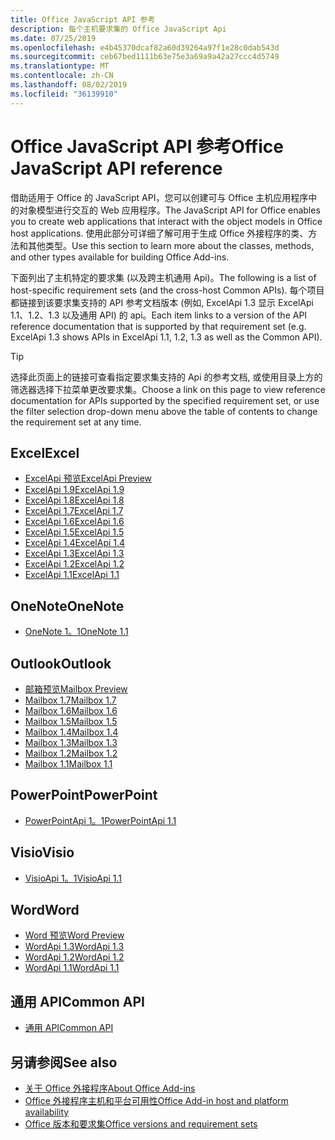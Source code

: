 ```yaml
---
title: Office JavaScript API 参考
description: 每个主机要求集的 Office JavaScript Api
ms.date: 07/25/2019
ms.openlocfilehash: e4b45370dcaf82a60d39264a97f1e28c0dab543d
ms.sourcegitcommit: ceb67bed1111b63e75e3a69a9a42a27ccc4d5749
ms.translationtype: MT
ms.contentlocale: zh-CN
ms.lasthandoff: 08/02/2019
ms.locfileid: "36139910"
---
```

# <a name="office-javascript-api-reference"></a><span data-ttu-id="2e9d1-103">Office JavaScript API 参考</span><span class="sxs-lookup"><span data-stu-id="2e9d1-103">Office JavaScript API reference</span></span>

<span data-ttu-id="2e9d1-104">借助适用于 Office 的 JavaScript API，您可以创建可与 Office 主机应用程序中的对象模型进行交互的 Web 应用程序。</span><span class="sxs-lookup"><span data-stu-id="2e9d1-104">The JavaScript API for Office enables you to create web applications that interact with the object models in Office host applications.</span></span> <span data-ttu-id="2e9d1-105">使用此部分可详细了解可用于生成 Office 外接程序的类、方法和其他类型。</span><span class="sxs-lookup"><span data-stu-id="2e9d1-105">Use this section to learn more about the classes, methods, and other types available for building Office Add-ins.</span></span>

<span data-ttu-id="2e9d1-106">下面列出了主机特定的要求集 (以及跨主机通用 Api)。</span><span class="sxs-lookup"><span data-stu-id="2e9d1-106">The following is a list of host-specific requirement sets (and the cross-host Common APIs).</span></span> <span data-ttu-id="2e9d1-107">每个项目都链接到该要求集支持的 API 参考文档版本 (例如, ExcelApi 1.3 显示 ExcelApi 1.1、1.2、1.3 以及通用 API) 的 api。</span><span class="sxs-lookup"><span data-stu-id="2e9d1-107">Each item links to a version of the API reference documentation that is supported by that requirement set (e.g. ExcelApi 1.3 shows APIs in ExcelApi 1.1, 1.2, 1.3 as well as the Common API).</span></span>

> [!TIP]
> <span data-ttu-id="2e9d1-108">选择此页面上的链接可查看指定要求集支持的 Api 的参考文档, 或使用目录上方的筛选器选择下拉菜单更改要求集。</span><span class="sxs-lookup"><span data-stu-id="2e9d1-108">Choose a link on this page to view reference documentation for APIs supported by the specified requirement set, or use the filter selection drop-down menu above the table of contents to change the requirement set at any time.</span></span>

## <a name="excel"></a><span data-ttu-id="2e9d1-109">Excel</span><span class="sxs-lookup"><span data-stu-id="2e9d1-109">Excel</span></span>

- [<span data-ttu-id="2e9d1-110">ExcelApi 预览</span><span class="sxs-lookup"><span data-stu-id="2e9d1-110">ExcelApi Preview</span></span>](/javascript/api/excel?view=excel-js-preview)
- [<span data-ttu-id="2e9d1-111">ExcelApi 1.9</span><span class="sxs-lookup"><span data-stu-id="2e9d1-111">ExcelApi 1.9</span></span>](/javascript/api/excel?view=excel-js-1.9)
- [<span data-ttu-id="2e9d1-112">ExcelApi 1.8</span><span class="sxs-lookup"><span data-stu-id="2e9d1-112">ExcelApi 1.8</span></span>](/javascript/api/excel?view=excel-js-1.8)
- [<span data-ttu-id="2e9d1-113">ExcelApi 1.7</span><span class="sxs-lookup"><span data-stu-id="2e9d1-113">ExcelApi 1.7</span></span>](/javascript/api/excel?view=excel-js-1.7)
- [<span data-ttu-id="2e9d1-114">ExcelApi 1.6</span><span class="sxs-lookup"><span data-stu-id="2e9d1-114">ExcelApi 1.6</span></span>](/javascript/api/excel?view=excel-js-1.6)
- [<span data-ttu-id="2e9d1-115">ExcelApi 1.5</span><span class="sxs-lookup"><span data-stu-id="2e9d1-115">ExcelApi 1.5</span></span>](/javascript/api/excel?view=excel-js-1.5)
- [<span data-ttu-id="2e9d1-116">ExcelApi 1.4</span><span class="sxs-lookup"><span data-stu-id="2e9d1-116">ExcelApi 1.4</span></span>](/javascript/api/excel?view=excel-js-1.4)
- [<span data-ttu-id="2e9d1-117">ExcelApi 1.3</span><span class="sxs-lookup"><span data-stu-id="2e9d1-117">ExcelApi 1.3</span></span>](/javascript/api/excel?view=excel-js-1.3)
- [<span data-ttu-id="2e9d1-118">ExcelApi 1.2</span><span class="sxs-lookup"><span data-stu-id="2e9d1-118">ExcelApi 1.2</span></span>](/javascript/api/excel?view=excel-js-1.2)
- [<span data-ttu-id="2e9d1-119">ExcelApi 1.1</span><span class="sxs-lookup"><span data-stu-id="2e9d1-119">ExcelApi 1.1</span></span>](/javascript/api/excel?view=excel-js-1.1)

## <a name="onenote"></a><span data-ttu-id="2e9d1-120">OneNote</span><span class="sxs-lookup"><span data-stu-id="2e9d1-120">OneNote</span></span>

- [<span data-ttu-id="2e9d1-121">OneNote 1。1</span><span class="sxs-lookup"><span data-stu-id="2e9d1-121">OneNote 1.1</span></span>](/javascript/api/onenote?view=onenote-js-1.1)

## <a name="outlook"></a><span data-ttu-id="2e9d1-122">Outlook</span><span class="sxs-lookup"><span data-stu-id="2e9d1-122">Outlook</span></span>

- [<span data-ttu-id="2e9d1-123">邮箱预览</span><span class="sxs-lookup"><span data-stu-id="2e9d1-123">Mailbox Preview</span></span>](/javascript/api/outlook?view=outlook-js-preview)
- [<span data-ttu-id="2e9d1-124">Mailbox 1.7</span><span class="sxs-lookup"><span data-stu-id="2e9d1-124">Mailbox 1.7</span></span>](/javascript/api/outlook?view=outlook-js-1.7)
- [<span data-ttu-id="2e9d1-125">Mailbox 1.6</span><span class="sxs-lookup"><span data-stu-id="2e9d1-125">Mailbox 1.6</span></span>](/javascript/api/outlook?view=outlook-js-1.6)
- [<span data-ttu-id="2e9d1-126">Mailbox 1.5</span><span class="sxs-lookup"><span data-stu-id="2e9d1-126">Mailbox 1.5</span></span>](/javascript/api/outlook?view=outlook-js-1.5)
- [<span data-ttu-id="2e9d1-127">Mailbox 1.4</span><span class="sxs-lookup"><span data-stu-id="2e9d1-127">Mailbox 1.4</span></span>](/javascript/api/outlook?view=outlook-js-1.4)
- [<span data-ttu-id="2e9d1-128">Mailbox 1.3</span><span class="sxs-lookup"><span data-stu-id="2e9d1-128">Mailbox 1.3</span></span>](/javascript/api/outlook?view=outlook-js-1.3)
- [<span data-ttu-id="2e9d1-129">Mailbox 1.2</span><span class="sxs-lookup"><span data-stu-id="2e9d1-129">Mailbox 1.2</span></span>](/javascript/api/outlook?view=outlook-js-1.2)
- [<span data-ttu-id="2e9d1-130">Mailbox 1.1</span><span class="sxs-lookup"><span data-stu-id="2e9d1-130">Mailbox 1.1</span></span>](/javascript/api/outlook?view=outlook-js-1.1)

## <a name="powerpoint"></a><span data-ttu-id="2e9d1-131">PowerPoint</span><span class="sxs-lookup"><span data-stu-id="2e9d1-131">PowerPoint</span></span>

- [<span data-ttu-id="2e9d1-132">PowerPointApi 1。1</span><span class="sxs-lookup"><span data-stu-id="2e9d1-132">PowerPointApi 1.1</span></span>](/javascript/api/powerpoint?view=powerpoint-js-1.1)

## <a name="visio"></a><span data-ttu-id="2e9d1-133">Visio</span><span class="sxs-lookup"><span data-stu-id="2e9d1-133">Visio</span></span>

- [<span data-ttu-id="2e9d1-134">VisioApi 1。1</span><span class="sxs-lookup"><span data-stu-id="2e9d1-134">VisioApi 1.1</span></span>](/javascript/api/visio?view=visio-js-1.1)

## <a name="word"></a><span data-ttu-id="2e9d1-135">Word</span><span class="sxs-lookup"><span data-stu-id="2e9d1-135">Word</span></span>

- [<span data-ttu-id="2e9d1-136">Word 预览</span><span class="sxs-lookup"><span data-stu-id="2e9d1-136">Word Preview</span></span>](/javascript/api/word?view=word-js-preview)
- [<span data-ttu-id="2e9d1-137">WordApi 1.3</span><span class="sxs-lookup"><span data-stu-id="2e9d1-137">WordApi 1.3</span></span>](/javascript/api/word?view=word-js-1.3)
- [<span data-ttu-id="2e9d1-138">WordApi 1.2</span><span class="sxs-lookup"><span data-stu-id="2e9d1-138">WordApi 1.2</span></span>](/javascript/api/word?view=word-js-1.2)
- [<span data-ttu-id="2e9d1-139">WordApi 1.1</span><span class="sxs-lookup"><span data-stu-id="2e9d1-139">WordApi 1.1</span></span>](/javascript/api/word?view=word-js-1.1)

## <a name="common-api"></a><span data-ttu-id="2e9d1-140">通用 API</span><span class="sxs-lookup"><span data-stu-id="2e9d1-140">Common API</span></span>

- [<span data-ttu-id="2e9d1-141">通用 API</span><span class="sxs-lookup"><span data-stu-id="2e9d1-141">Common API</span></span>](/javascript/api/office?view=common-js)

## <a name="see-also"></a><span data-ttu-id="2e9d1-142">另请参阅</span><span class="sxs-lookup"><span data-stu-id="2e9d1-142">See also</span></span>

- [<span data-ttu-id="2e9d1-143">关于 Office 外接程序</span><span class="sxs-lookup"><span data-stu-id="2e9d1-143">About Office Add-ins</span></span>](/office/dev/add-ins/overview)
- [<span data-ttu-id="2e9d1-144">Office 外接程序主机和平台可用性</span><span class="sxs-lookup"><span data-stu-id="2e9d1-144">Office Add-in host and platform availability</span></span>](/office/dev/add-ins/overview/office-add-in-availability)
- [<span data-ttu-id="2e9d1-145">Office 版本和要求集</span><span class="sxs-lookup"><span data-stu-id="2e9d1-145">Office versions and requirement sets</span></span>](/office/dev/add-ins/develop/office-versions-and-requirement-sets)
